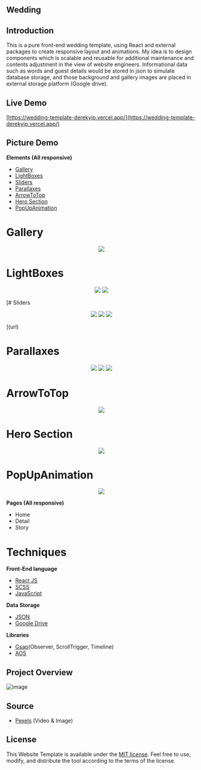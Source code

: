## Wedding

## Introduction

This is a pure front-end wedding template, using React and external packages to create responsive layout and animations. My idea is to design components which is scalable and reusable for additional maintenance and contents adjustment in the view of website engineers. Informational data such as words and guest details would be stored in json to simulate database storage, and those background and gallery images are placed in external storage platform (Google drive). 

## Live Demo

[https://wedding-template-derekyip.vercel.app/](https://wedding-template-derekyip.vercel.app/)

## Picture Demo

   **Elements (All responsive)**

- [Gallery](#gallery)
- [LightBoxes](#lightboxes)
- [Sliders](#sliders)
- [Parallaxes](#parallaxes)
- [ArrowToTop](#arrowtotop)
- [Hero Section](#hero-section)
- [PopUpAnimation](#popupanimation)

# Gallery

  <p align="center">
    <img src="https://user-images.githubusercontent.com/101183496/190864798-3134401c-b40e-4e77-9f04-906492d27976.png">
  </p>

# LightBoxes
  <p align="center">
    <img src="https://user-images.githubusercontent.com/101183496/190864800-0365c9b3-77a4-4077-8dd6-10d1ad544422.png">
    <img src="https://user-images.githubusercontent.com/101183496/190864980-6c5c8fcf-17da-4aa7-8303-a3d6d7207943.png">
  </p>
 
[# Sliders
  <p align="center">
    <img src="https://user-images.githubusercontent.com/101183496/190865023-7a6400a3-3770-41df-b3bd-a857b888eb28.png">
    <img src="https://user-images.githubusercontent.com/101183496/190865027-32c9795d-16e6-471c-805e-ed28e89b858f.png">
    <img src="https://user-images.githubusercontent.com/101183496/190865032-e3a2d2bc-919b-439b-9cb6-edb25095e4d6.png">
  </p>](url)
 
#	Parallaxes
  <p align="center">
    <img src="https://user-images.githubusercontent.com/101183496/190865036-3d49fa93-eace-48c4-b2c5-f4c716a3ff52.png">
    <img src="https://user-images.githubusercontent.com/101183496/190865038-03d3b86f-ca90-4e66-b1f0-db4a6820744c.png">
    <img src="https://user-images.githubusercontent.com/101183496/190865039-82c858f6-47d5-4d65-9df9-8c91b3915aa8.png">
  </p>
 
#	ArrowToTop
   <p align="center">
    <img src="https://user-images.githubusercontent.com/101183496/190865042-6b857d02-9eec-4808-9252-2d09dae9f401.png">
  </p>

#	Hero Section
  <p align="center">
    <img src="https://user-images.githubusercontent.com/101183496/190865044-b8afb9e2-c3aa-421f-a74b-303fef52a630.png">
  </p>

#	PopUpAnimation
<p align="center">
    <img src="https://user-images.githubusercontent.com/101183496/190865048-97f7f9dd-5bc7-42b1-91f0-2d94a2bb21be.png">
  </p>

**Pages (All responsive)**

- Home
- Detail
- Story

# Techniques

**Front-End language**

- [React JS](https://reactjs.org/)
- [SCSS](https://sass-lang.com/)
- [JavaScript](https://www.javascript.com/)


**Data Storage**
- [JSON](https://www.json.org/json-en.html)
- [Google Drive](https://www.google.com/drive/)

**Libraries**

- [Gsap](https://github.com/greensock/GSAP)(Observer, ScrollTrigger, Timeline)
- [AOS](https://michalsnik.github.io/aos/)

## Project Overview 
![image](https://user-images.githubusercontent.com/101183496/191279976-27ae99c9-73be-4ded-8a13-b6b6c2f8be44.png)

## Source

- [Pexels](https://www.pexels.com/zh-tw/) (Video & Image)

## License

This Website Template is available under the [MIT license](https://opensource.org/licenses/MIT). Feel free to use, modify, and distribute the tool according to the terms of the license.

